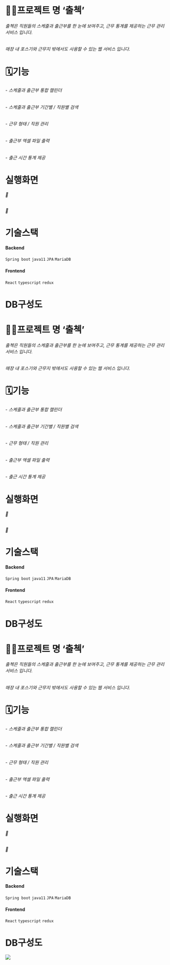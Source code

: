 # 🙋‍♀️프로젝트 명 ‘출첵’

  ###### 출첵은 직원들의 스케줄과 출근부를 한 눈에 보여주고, 근무 통계를 제공하는 근무 관리 서비스 입니다.
  
  ###### 매장 내 포스기와 근무지 밖에서도 사용할 수 있는 웹 서비스 입니다.
    
    
  # 🗓기능  
  

  ###### - 스케줄과 출근부 통합 캘린더
  ###### - 스케줄과 출근부 기간별 / 직원별 검색
  ###### - 근무 형태 / 직원 관리
  ###### - 출근부 엑셀 파일 출력
  ###### - 출근 시간 통계 제공  
 
# 실행화면
######  🔽 
  
  
######  🔽 
 
# 기술스택

#### Backend
`Spring boot` `java11` `JPA` `MariaDB`

#### Frontend
`React` `typescript` `redux`

# DB구성도
# 🙋‍♀️프로젝트 명 ‘출첵’

  ###### 출첵은 직원들의 스케줄과 출근부를 한 눈에 보여주고, 근무 통계를 제공하는 근무 관리 서비스 입니다.
  
  ###### 매장 내 포스기와 근무지 밖에서도 사용할 수 있는 웹 서비스 입니다.
    
    
  # 🗓기능  
  

  ###### - 스케줄과 출근부 통합 캘린더
  ###### - 스케줄과 출근부 기간별 / 직원별 검색
  ###### - 근무 형태 / 직원 관리
  ###### - 출근부 엑셀 파일 출력
  ###### - 출근 시간 통계 제공  
 
# 실행화면
######  🔽 
  
  
######  🔽 
 
# 기술스택

#### Backend
`Spring boot` `java11` `JPA` `MariaDB`

#### Frontend
`React` `typescript` `redux`

# DB구성도
# 🙋‍♀️프로젝트 명 ‘출첵’

  ###### 출첵은 직원들의 스케줄과 출근부를 한 눈에 보여주고, 근무 통계를 제공하는 근무 관리 서비스 입니다.
  
  ###### 매장 내 포스기와 근무지 밖에서도 사용할 수 있는 웹 서비스 입니다.
    
    
  # 🗓기능  
  

  ###### - 스케줄과 출근부 통합 캘린더
  ###### - 스케줄과 출근부 기간별 / 직원별 검색
  ###### - 근무 형태 / 직원 관리
  ###### - 출근부 엑셀 파일 출력
  ###### - 출근 시간 통계 제공  
 
# 실행화면
######  🔽 
  
  
######  🔽 
 
# 기술스택

#### Backend
`Spring boot` `java11` `JPA` `MariaDB`

#### Frontend
`React` `typescript` `redux`

# DB구성도
![](https://user-images.githubusercontent.com/79689350/226289154-0694af70-7eec-49d3-9bf4-ec33c087fd8f.png)
